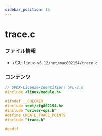 ```yaml
---
sidebar_position: 15
---
```

# trace.c

### ファイル情報

- パス: `linux-v6.12/net/mac802154/trace.c`

### コンテンツ

```c
// SPDX-License-Identifier: GPL-2.0
#include <linux/module.h>

#ifndef __CHECKER__
#include <net/cfg802154.h>
#include "driver-ops.h"
#define CREATE_TRACE_POINTS
#include "trace.h"

#endif

```
